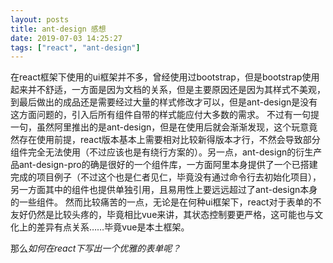 ```yaml
---
layout: posts
title: ant-design 感想
date: 2019-07-03 14:25:27
tags: ["react", "ant-design"]
---
```

在react框架下使用的ui框架并不多，曾经使用过bootstrap，但是bootstrap使用起来并不舒适，一方面是因为文档的关系，但是主要原因还是因为其样式不美观，到最后做出的成品还是需要经过大量的样式修改才可以，但是ant-design是没有这方面问题的，引入后所有组件自带的样式能应付大多数的需求。
不过有一句提一句，虽然阿里推出的是ant-design，但是在使用后就会渐渐发现，这个玩意竟然存在使用前提，react版本基本上需要相对比较新得版本才行，不然会导致部分组件完全无法使用（不过应该也是有绕行方案的）。另一点，ant-design的衍生产品ant-design-pro的确是很好的一个组件库，一方面阿里本身提供了一个已搭建完成的项目例子（不过这个也是仁者见仁，毕竟没有通过命令行去初始化项目），另一方面其中的组件也提供单独引用，且易用性上要远远超过了ant-design本身的一些组件。
然而比较痛苦的一点，无论是在何种ui框架下，react对于表单的不友好仍然是比较头疼的，毕竟相比vue来讲，其状态控制要更严格，这可能也与文化上的差异有点关系……毕竟vue是本土框架。

那么*如何在react下写出一个优雅的表单呢？*
